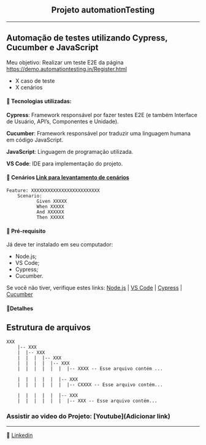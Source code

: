 <h2 align="center"> Projeto automationTesting </h2>

------


## Automação de testes utilizando Cypress, Cucumber e JavaScript

Meu objetivo: Realizar um teste E2E da página https://demo.automationtesting.in/Register.html

- X caso de teste
- X cenários

#### :space_invader: Tecnologias utilizadas:

**Cypress**: Framework responsável por fazer testes E2E (e também Interface de Usuário, API’s, Componentes e Unidade).

**Cucumber**: Framework responsável por traduzir uma linguagem humana em código JavaScript.

**JavaScript**: Linguagem de programação utilizada.

**VS Code**: IDE para implementação do projeto.


#### :space_invader: Cenários [Link para levantamento de cenários](https://miro.com/app/board/uXjVPSselB8=/?moveToWidget=3458764539740067268&cot=14)

	Feature: XXXXXXXXXXXXXXXXXXXXXXXXX
		Scenario: 
               Given XXXXX
               When XXXXX
               And XXXXXX
               Then XXXXX
           

               
 #### :space_invader: Pré-requisito

Já deve ter instalado em seu computador:
- Node.js;
- VS Code;
- Cypress;
- Cucumber.


Se você não tiver, verifique estes links: [Node.js](https://nodejs.org/en/) | [VS Code](https://code.visualstudio.com/) | [Cypress](https://www.cypress.io/) | [Cucumber](https://www.youtube.com/watch?v=YV3qPvhJ-rg&t=58s)


#### :space_invader:Detalhes


## Estrutura de arquivos



    
    XXX
        |-- XXX
        |  |-- XXX
        |  |  |  |-- XXX
        |  |  |  |  |-- XXX
        |  |  |  |  |  |  |-- XXXX -- Esse arquivo contém ...
        
        |  |  |  |  |  |-- XXX
        |  |  |  |  |  |  |-- CXXXX -- Esse arquivo contém...
        
        |  |  |  |  |  |-- XXX
        |  |  |  |  |  |  |-- XXX -- Esse arquivo contém...


	
### Assistir ao video do Projeto: [Youtube](Adicionar link)
	
 ------
	
:speech_balloon: [Linkedin](https://www.linkedin.com/in/andradegluiza/)



